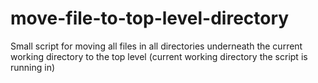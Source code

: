 # move-file-to-top-level-directory
Small script for moving all files in all directories underneath the current working directory to the top level (current working directory the script is running in)
